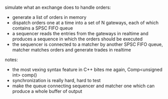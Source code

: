 simulate what an exchange does to handle orders:

* generate a list of orders in memory
* dispatch orders one at a time into a set of N gateways, each of which contains a SPSC FIFO queue
* a sequencer reads the entries from the gateways in realtime and produces a sequence in which the orders should be executed
* the sequencer is connected to a matcher by another SPSC FIFO queue, matcher matches orders and generate trades in realtime

notes:

* the most vexing syntax feature in C++ bites me again, Comp\<unsigned int> comp()
* synchronization is really hard, hard to test
* make the queue connecting sequencer and matcher one which can produce a whole buffer of output

